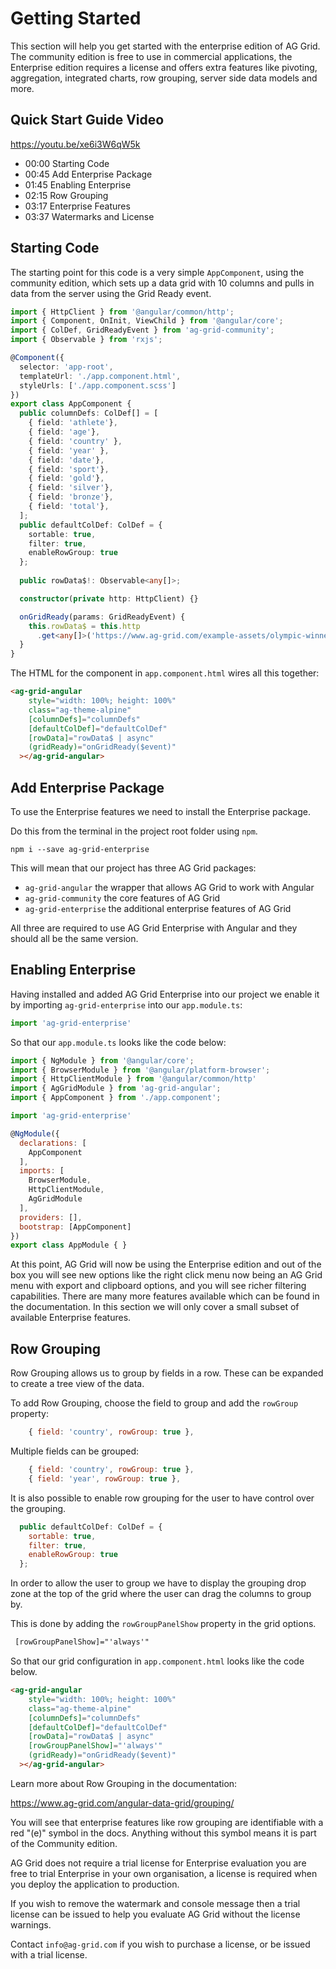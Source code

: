 # Getting Started

This section will help you get started with the enterprise edition of AG Grid. The community edition is free to use in commercial applications, the Enterprise edition requires a license and offers extra features like pivoting, aggregation, integrated charts, row grouping, server side data models and more.

## Quick Start Guide Video

https://youtu.be/xe6i3W6qW5k

- 00:00 Starting Code
- 00:45 Add Enterprise Package
- 01:45 Enabling Enterprise
- 02:15 Row Grouping
- 03:17 Enterprise Features
- 03:37 Watermarks and License

## Starting Code

The starting point for this code is a very simple `AppComponent`, using the community edition, which sets up a data grid with 10 columns and pulls in data from the server using the Grid Ready event.

```typescript
import { HttpClient } from '@angular/common/http';
import { Component, OnInit, ViewChild } from '@angular/core';
import { ColDef, GridReadyEvent } from 'ag-grid-community';
import { Observable } from 'rxjs';

@Component({
  selector: 'app-root',
  templateUrl: './app.component.html',
  styleUrls: ['./app.component.scss']
})
export class AppComponent {
  public columnDefs: ColDef[] = [
    { field: 'athlete'},
    { field: 'age'},
    { field: 'country' },
    { field: 'year' },
    { field: 'date'},
    { field: 'sport'},
    { field: 'gold'},
    { field: 'silver'},
    { field: 'bronze'},
    { field: 'total'},
  ];
  public defaultColDef: ColDef = {
    sortable: true,
    filter: true,
    enableRowGroup: true
  };
  
  public rowData$!: Observable<any[]>;

  constructor(private http: HttpClient) {}

  onGridReady(params: GridReadyEvent) {
    this.rowData$ = this.http
      .get<any[]>('https://www.ag-grid.com/example-assets/olympic-winners.json');
  }
}
```

The HTML for the component in `app.component.html` wires all this together:

```html
<ag-grid-angular
    style="width: 100%; height: 100%"
    class="ag-theme-alpine"
    [columnDefs]="columnDefs"
    [defaultColDef]="defaultColDef"
    [rowData]="rowData$ | async"
    (gridReady)="onGridReady($event)"
  ></ag-grid-angular>
```

## Add Enterprise Package

To use the Enterprise features we need to install the Enterprise package.

Do this from the terminal in the project root folder using `npm`.

```shell
npm i --save ag-grid-enterprise
```

This will mean that our project has three AG Grid packages:

- `ag-grid-angular` the wrapper that allows AG Grid to work with Angular
- `ag-grid-community` the core features of AG Grid
- `ag-grid-enterprise` the additional enterprise features of AG Grid

All three are required to use AG Grid Enterprise with Angular and they should all be the same version.

## Enabling Enterprise

Having installed and added AG Grid Enterprise into our project we enable it by importing `ag-grid-enterprise` into our `app.module.ts`:

```javascript
import 'ag-grid-enterprise'
```

So that our `app.module.ts` looks like the code below:

```javascript
import { NgModule } from '@angular/core';
import { BrowserModule } from '@angular/platform-browser';
import { HttpClientModule } from '@angular/common/http'
import { AgGridModule } from 'ag-grid-angular';
import { AppComponent } from './app.component';

import 'ag-grid-enterprise'

@NgModule({
  declarations: [
    AppComponent
  ],
  imports: [
    BrowserModule,
    HttpClientModule,
    AgGridModule
  ],
  providers: [],
  bootstrap: [AppComponent]
})
export class AppModule { }
```

At this point, AG Grid will now be using the Enterprise edition and out of the box you will see new options like the right click menu now being an AG Grid menu with export and clipboard options, and you will see richer filtering capabilities. There are many more features available which can be found in the documentation. In this section we will only cover a small subset of available Enterprise features.

## Row Grouping

Row Grouping allows us to group by fields in a row. These can be expanded to create a tree view of the data.

To add Row Grouping, choose the field to group and add the `rowGroup` property:

```javascript
    { field: 'country', rowGroup: true },
```

Multiple fields can be grouped:

```javascript
    { field: 'country', rowGroup: true },
    { field: 'year', rowGroup: true },
```

It is also possible to enable row grouping for the user to have control over the grouping.

```javascript
  public defaultColDef: ColDef = {
    sortable: true,
    filter: true,
    enableRowGroup: true
  };
```

In order to allow the user to group we have to display the grouping drop zone at the top of the grid where the user can drag the columns to group by.

This is done by adding the `rowGroupPanelShow` property in the grid options.

```html
 [rowGroupPanelShow]="'always'"
```

So that our grid configuration in `app.component.html` looks like the code below.

```html
<ag-grid-angular
    style="width: 100%; height: 100%"
    class="ag-theme-alpine"
    [columnDefs]="columnDefs"
    [defaultColDef]="defaultColDef"
    [rowData]="rowData$ | async"
    [rowGroupPanelShow]="'always'"
    (gridReady)="onGridReady($event)"
  ></ag-grid-angular>
```

Learn more about Row Grouping in the documentation:

https://www.ag-grid.com/angular-data-grid/grouping/

You will see that enterprise features like row grouping are identifiable with a red "(e)" symbol in the docs. Anything without this symbol means it is part of the Community edition.

AG Grid does not require a trial license for Enterprise evaluation you are free to trial Enterprise in your own organisation, a license is required when you deploy the application to production.

If you wish to remove the watermark and console message then a trial license can be issued to help you evaluate AG Grid without the license warnings.

Contact `info@ag-grid.com` if you wish to purchase a license, or be issued with a trial license.